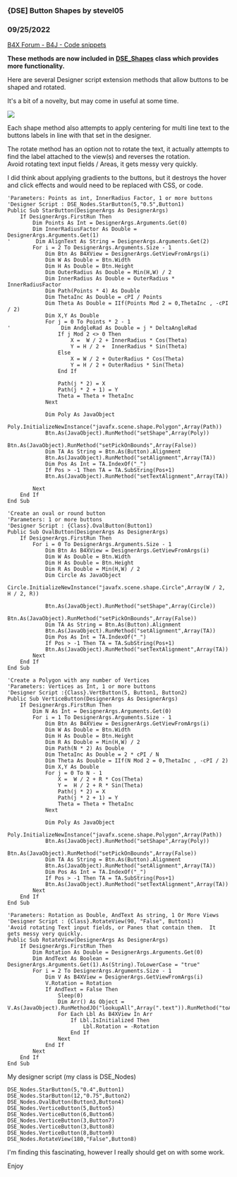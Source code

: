 ### {DSE] Button Shapes by stevel05
### 09/25/2022
[B4X Forum - B4J - Code snippets](https://www.b4x.com/android/forum/threads/143109/)

**These methods are now included in** [**DSE\_Shapes**](https://www.b4x.com/android/forum/threads/dse-shapes-shape-nodes.143132/) **class which provides more functionality.**  
  
Here are several Designer script extension methods that allow buttons to be shaped and rotated.  
  
It's a bit of a novelty, but may come in useful at some time.  
  
  

![](https://www.b4x.com/android/forum/attachments/133952)

  
  
Each shape method also attempts to apply centering for multi line text to the buttons labels in line with that set in the designer.  
  
The rotate method has an option not to rotate the text, it actually attempts to find the label attached to the view(s) and reverses the rotation.  
Avoid rotating text input fields / Areas, it gets messy very quickly.  
  
I did think about applying gradients to the buttons, but it destroys the hover and click effects and would need to be replaced with CSS, or code.  
  

```B4X
'Parameters: Points as int, InnerRadius Factor, 1 or more buttons  
'Designer Script : DSE_Nodes.StarButton(5,"0.5",Button1)  
Public Sub StarButton(DesignerArgs As DesignerArgs)  
    If DesignerArgs.FirstRun Then  
        Dim Points As Int = DesignerArgs.Arguments.Get(0)  
        Dim InnerRadiusFactor As Double = DesignerArgs.Arguments.Get(1)  
'        Dim AlignText As String = DesignerArgs.Arguments.Get(2)  
        For i = 2 To DesignerArgs.Arguments.Size - 1  
            Dim Btn As B4XView = DesignerArgs.GetViewFromArgs(i)  
            Dim W As Double = Btn.Width  
            Dim H As Double = Btn.Height  
            Dim OuterRadius As Double = Min(H,W) / 2  
            Dim InnerRadius As Double = OuterRadius * InnerRadiusFactor  
            Dim Path(Points * 4) As Double  
            Dim ThetaInc As Double = cPI / Points  
            Dim Theta As Double = IIf(Points Mod 2 = 0,ThetaInc , -cPI / 2)  
            Dim X,Y As Double  
            For j = 0 To Points * 2 - 1  
'                Dim AndgleRad As Double = j * DeltaAngleRad  
                If j Mod 2 <> 0 Then  
                    X =  W / 2 + InnerRadius * Cos(Theta)  
                    Y = H / 2 +  InnerRadius * Sin(Theta)  
                Else  
                    X = W / 2 + OuterRadius * Cos(Theta)  
                    Y = H / 2 + OuterRadius * Sin(Theta)  
                End If  
          
                Path(j * 2) = X  
                Path(j * 2 + 1) = Y  
                Theta = Theta + ThetaInc  
            Next  
      
            Dim Poly As JavaObject  
            Poly.InitializeNewInstance("javafx.scene.shape.Polygon",Array(Path))  
            Btn.As(JavaObject).RunMethod("setShape",Array(Poly))  
            Btn.As(JavaObject).RunMethod("setPickOnBounds",Array(False))  
            Dim TA As String = Btn.As(Button).Alignment  
            Btn.As(JavaObject).RunMethod("setAlignment",Array(TA))  
            Dim Pos As Int = TA.IndexOf("_")  
            If Pos > -1 Then TA = TA.SubString(Pos+1)  
            Btn.As(JavaObject).RunMethod("setTextAlignment",Array(TA))  
          
        Next  
    End If  
End Sub
```

  
  

```B4X
'Create an oval or round button  
'Parameters: 1 or more buttons  
'Designer Script : {Class}.OvalButton(Button1)  
Public Sub OvalButton(DesignerArgs As DesignerArgs)  
    If DesignerArgs.FirstRun Then  
        For i = 0 To DesignerArgs.Arguments.Size - 1  
            Dim Btn As B4XView = DesignerArgs.GetViewFromArgs(i)  
            Dim W As Double = Btn.Width  
            Dim H As Double = Btn.Height  
            Dim R As Double = Min(H,W) / 2  
            Dim Circle As JavaObject  
            Circle.InitializeNewInstance("javafx.scene.shape.Circle",Array(W / 2, H / 2, R))  
   
            Btn.As(JavaObject).RunMethod("setShape",Array(Circle))  
            Btn.As(JavaObject).RunMethod("setPickOnBounds",Array(False))  
            Dim TA As String = Btn.As(Button).Alignment  
            Btn.As(JavaObject).RunMethod("setAlignment",Array(TA))  
            Dim Pos As Int = TA.IndexOf("_")  
            If Pos > -1 Then TA = TA.SubString(Pos+1)  
            Btn.As(JavaObject).RunMethod("setTextAlignment",Array(TA))  
        Next  
    End If  
End Sub
```

  
  
  

```B4X
'Create a Polygon with any number of Vertices  
'Parameters: Vertices as Int, 1 or more buttons  
'Designer Script :{Class}.VertButton(5, Button1, Button2)  
Public Sub VerticeButton(DesignerArgs As DesignerArgs)  
    If DesignerArgs.FirstRun Then  
        Dim N As Int = DesignerArgs.Arguments.Get(0)  
        For i = 1 To DesignerArgs.Arguments.Size - 1  
            Dim Btn As B4XView = DesignerArgs.GetViewFromArgs(i)  
            Dim W As Double = Btn.Width  
            Dim H As Double = Btn.Height  
            Dim R As Double = Min(H,W) / 2  
            Dim Path(N * 2) As Double  
            Dim ThetaInc As Double = 2 * cPI / N  
            Dim Theta As Double = IIf(N Mod 2 = 0,ThetaInc , -cPI / 2)  
            Dim X,Y As Double  
            For j = 0 To N - 1  
                X =  W / 2 + R * Cos(Theta)  
                Y =  H / 2 + R * Sin(Theta)  
                Path(j * 2) = X  
                Path(j * 2 + 1) = Y  
                Theta = Theta + ThetaInc  
            Next  
   
            Dim Poly As JavaObject  
            Poly.InitializeNewInstance("javafx.scene.shape.Polygon",Array(Path))  
            Btn.As(JavaObject).RunMethod("setShape",Array(Poly))  
            Btn.As(JavaObject).RunMethod("setPickOnBounds",Array(False))  
            Dim TA As String = Btn.As(Button).Alignment  
            Btn.As(JavaObject).RunMethod("setAlignment",Array(TA))  
            Dim Pos As Int = TA.IndexOf("_")  
            If Pos > -1 Then TA = TA.SubString(Pos+1)  
            Btn.As(JavaObject).RunMethod("setTextAlignment",Array(TA))  
        Next  
    End If  
End Sub
```

  
  
  

```B4X
'Parameters: Rotation as Double, AndText As string, 1 Or More Views  
'Designer Script : {Class}.RotateView(90, "False", Button1)  
'Avoid rotating Text input fields, or Panes that contain them.  It gets messy very quickly.  
Public Sub RotateView(DesignerArgs As DesignerArgs)  
    If DesignerArgs.FirstRun Then  
        Dim Rotation As Double = DesignerArgs.Arguments.Get(0)  
        Dim AndText As Boolean = DesignerArgs.Arguments.Get(1).As(String).ToLowerCase = "true"  
        For i = 2 To DesignerArgs.Arguments.Size - 1  
            Dim V As B4XView = DesignerArgs.GetViewFromArgs(i)  
            V.Rotation = Rotation  
            If AndText = False Then  
                Sleep(0)  
                Dim Arr() As Object = V.As(JavaObject).RunMethodJO("lookupAll",Array(".text")).RunMethod("toArray",Null)  
                For Each Lbl As B4XView In Arr  
                    If Lbl.IsInitialized Then  
                        Lbl.Rotation = -Rotation  
                    End If  
                Next  
            End If  
        Next  
    End If  
End Sub
```

  
  
My designer script (my class is DSE\_Nodes)  

```B4X
DSE_Nodes.StarButton(5,"0.4",Button1)  
DSE_Nodes.StarButton(12,"0.75",Button2)  
DSE_Nodes.OvalButton(Button3,Button4)  
DSE_Nodes.VerticeButton(5,Button5)  
DSE_Nodes.VerticeButton(6,Button6)  
DSE_Nodes.VerticeButton(3,Button7)  
DSE_Nodes.VerticeButton(3,Button8)  
DSE_Nodes.VerticeButton(8,Button9)  
DSE_Nodes.RotateView(180,"False",Button8)
```

  
  
  
I'm finding this fascinating, however I really should get on with some work.  
  
Enjoy